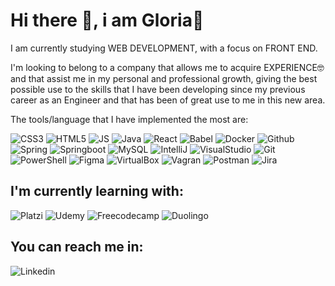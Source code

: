# Hi there 👋, i am **Gloria**🚀

I am currently studying WEB DEVELOPMENT, with a focus on FRONT END.

I'm looking to belong to a company that allows me to acquire EXPERIENCE🤓 and that assist me in my personal and professional growth, giving the best possible use to the skills that I have been developing since my previous career as an Engineer and that has been of great use to me in this new area.

The tools/language that I have implemented the most are:

![CSS3](https://img.shields.io/badge/CSS3-1572B6?style=for-the-badge&logo=css3&logoColor=white) 
![HTML5](https://img.shields.io/badge/HTML5-E34F26?style=for-the-badge&logo=html5&logoColor=white) ![JS](https://img.shields.io/badge/JavaScript-323330?style=for-the-badge&logo=javascript&logoColor=F7DF1E) ![Java](https://img.shields.io/badge/Java-ED8B00?style=for-the-badge&logo=java&logoColor=white)
![React](https://img.shields.io/badge/React-20232A?style=for-the-badge&logo=react&logoColor=61DAFB) ![Babel](https://img.shields.io/badge/Babel-F9DC3E?style=for-the-badge&logo=babel&logoColor=white) ![Docker](https://img.shields.io/badge/Docker-2CA5E0?style=for-the-badge&logo=docker&logoColor=white) ![Github](https://img.shields.io/badge/GitHub%20Pages-222222?style=for-the-badge&logo=GitHub%20Pages&logoColor=white) ![Spring](https://img.shields.io/badge/Spring-6DB33F?style=for-the-badge&logo=spring&logoColor=white) ![Springboot](https://img.shields.io/badge/Spring_Boot-F2F4F9?style=for-the-badge&logo=spring-boot)
![MySQL](https://img.shields.io/badge/MySQL-005C84?style=for-the-badge&logo=mysql&logoColor=white)
![IntelliJ](https://img.shields.io/badge/IntelliJ_IDEA-000000.svg?style=for-the-badge&logo=intellij-idea&logoColor=white) ![VisualStudio](https://img.shields.io/badge/VSCode-0078D4?style=for-the-badge&logo=visual%20studio%20code&logoColor=white)
![Git](https://img.shields.io/badge/GIT-E44C30?style=for-the-badge&logo=git&logoColor=white) ![PowerShell](https://img.shields.io/badge/powershell-5391FE?style=for-the-badge&logo=powershell&logoColor=white) ![Figma](https://img.shields.io/badge/Figma-F24E1E?style=for-the-badge&logo=figma&logoColor=white) ![VirtualBox](https://img.shields.io/badge/VirtualBox-21416b?style=for-the-badge&logo=VirtualBox&logoColor=white) ![Vagran](https://img.shields.io/badge/Vagrant-1868F2?style=for-the-badge&logo=Vagrant&logoColor=white) ![Postman](https://img.shields.io/badge/Postman-FF6C37?style=for-the-badge&logo=Postman&logoColor=white) ![Jira](https://img.shields.io/badge/Jira-0052CC?style=for-the-badge&logo=Jira&logoColor=white)

## I'm currently learning with:
![Platzi](https://img.shields.io/badge/Platzi-98CA3F?style=for-the-badge&logo=platzi&logoColor=white) ![Udemy](https://img.shields.io/badge/Udemy-EC5252?style=for-the-badge&logo=Udemy&logoColor=white) ![Freecodecamp](https://img.shields.io/badge/freecodecamp-27273D?style=for-the-badge&logo=freecodecamp&logoColor=white) ![Duolingo](https://img.shields.io/badge/Duolingo-58CC02?style=for-the-badge&logo=Duolingo&logoColor=white)

## You can reach me in:

![Linkedin](https://img.shields.io/badge/LinkedIn-0077B5?style=for-the-badge&logo=linkedin&logoColor=white)
